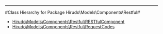- - -

#Class Hierarchy for Package Hirudo\Models\Components\Restful#<ul>
<li><a href="">Hirudo\Models\Components\Restful\RESTfulComponent</a></li>
<li><a href="">Hirudo\Models\Components\Restful\RequestCodes</a></li>
</ul>
